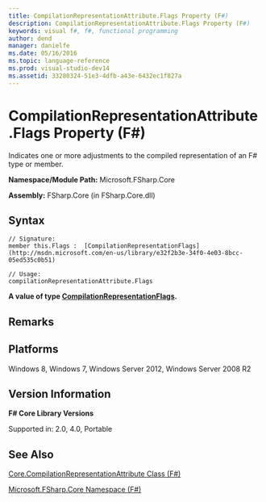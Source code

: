 ```yaml
---
title: CompilationRepresentationAttribute.Flags Property (F#)
description: CompilationRepresentationAttribute.Flags Property (F#)
keywords: visual f#, f#, functional programming
author: dend
manager: danielfe
ms.date: 05/16/2016
ms.topic: language-reference
ms.prod: visual-studio-dev14
ms.assetid: 33280324-51e3-4dfb-a43e-6432ec1f827a 
---
```


# CompilationRepresentationAttribute.Flags Property (F#)

Indicates one or more adjustments to the compiled representation of an F# type or member.

**Namespace/Module Path:** Microsoft.FSharp.Core

**Assembly:** FSharp.Core (in FSharp.Core.dll)


## Syntax

```
// Signature:
member this.Flags :  [CompilationRepresentationFlags](http://msdn.microsoft.com/en-us/library/e32f2b3e-34f0-4e03-8bcc-05ed535c0b51)

// Usage:
compilationRepresentationAttribute.Flags
```

**A value of type [CompilationRepresentationFlags](http://msdn.microsoft.com/en-us/library/e32f2b3e-34f0-4e03-8bcc-05ed535c0b51).**
## Remarks

## Platforms
Windows 8, Windows 7, Windows Server 2012, Windows Server 2008 R2


## Version Information
**F# Core Library Versions**

Supported in: 2.0, 4.0, Portable




## See Also
[Core.CompilationRepresentationAttribute Class &#40;F&#35;&#41;](Core.CompilationRepresentationAttribute-Class-%5BFSharp%5D.md)

[Microsoft.FSharp.Core Namespace &#40;F&#35;&#41;](Microsoft.FSharp.Core-Namespace-%5BFSharp%5D.md)

